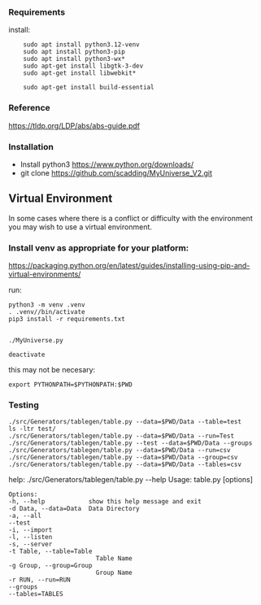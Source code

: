 
### Requirements ###
install:

        sudo apt install python3.12-venv
        sudo apt install python3-pip
        sudo apt install python3-wx*
        sudo apt-get install libgtk-3-dev
        sudo apt-get install libwebkit*

        sudo apt-get install build-essential

### Reference ###
https://tldp.org/LDP/abs/abs-guide.pdf


### Installation ###
* Install python3
    https://www.python.org/downloads/
* git clone https://github.com/scadding/MyUniverse_V2.git

## Virtual Environment ##
In some cases where there is a conflict or difficulty with the environment you may wish to use a virtual environment.

### Install venv as appropriate for your platform: ###
https://packaging.python.org/en/latest/guides/installing-using-pip-and-virtual-environments/

run:

    python3 -m venv .venv
    . .venv//bin/activate
    pip3 install -r requirements.txt


    ./MyUniverse.py

    deactivate

this may not be necesary:

    export PYTHONPATH=$PYTHONPATH:$PWD

### Testing ###

    ./src/Generators/tablegen/table.py --data=$PWD/Data --table=test
    ls -ltr test/
    ./src/Generators/tablegen/table.py --data=$PWD/Data --run=Test
    ./src/Generators/tablegen/table.py --test --data=$PWD/Data --groups
    ./src/Generators/tablegen/table.py --data=$PWD/Data --run=csv
    ./src/Generators/tablegen/table.py --data=$PWD/Data --group=csv
    ./src/Generators/tablegen/table.py --data=$PWD/Data --tables=csv

help:
    ./src/Generators/tablegen/table.py --help
    Usage: table.py [options]

    Options:
    -h, --help            show this help message and exit
    -d Data, --data=Data  Data Directory
    -a, --all             
    --test                
    -i, --import          
    -l, --listen          
    -s, --server          
    -t Table, --table=Table
                            Table Name
    -g Group, --group=Group
                            Group Name
    -r RUN, --run=RUN     
    --groups              
    --tables=TABLES       
  

